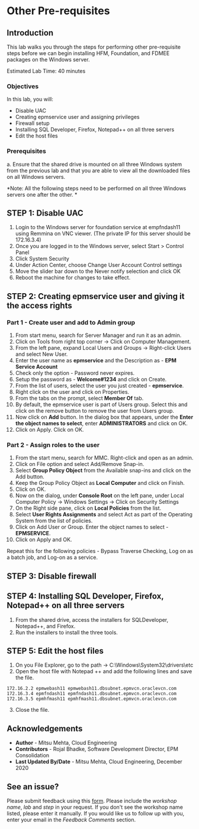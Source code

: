 # Other Pre-requisites

## Introduction

This lab walks you through the steps for performing other pre-requisite steps before we can begin installing HFM, Foundation, and FDMEE packages on the Windows server. 

Estimated Lab Time: 40 minutes

### Objectives

In this lab, you will:

* Disable UAC
* Creating epmservice user and assigning privileges
* Firewall setup
* Installing SQL Developer, Firefox, Notepad++ on all three servers
* Edit the host files

### Prerequisites

a. Ensure that the shared drive is mounted on all three Windows system from the previous lab and that you are able to view all the downloaded files on all Windows servers.

*Note: All the following steps need to be performed on all three Windows servers one after the other. *

## **STEP 1**: Disable UAC

1. Login to the Windows server for foundation service at empfndash11 using Remmina on VNC viewer. (The private IP for this server should be 172.16.3.4)
2. Once you are logged in to the Windows server, select Start > Control Panel 
3. Click System Security
4. Under Action Center, choose Change User Account Control settings
5. Move the slider bar down to the Never notify selection and click OK
6. Reboot the machine for changes to take effect.

## **STEP 2**: Creating epmservice user and giving it the access rights

### Part 1 - Create user and add to Admin group

1. From start menu, search for Server Manager and run it as an admin. 
2. Click on Tools from right top corner -> Click on Computer Management.
3. From the left pane, expand Local Users and Groups -> Right-click Users and select New User.
4. Enter the user name as **epmservice** and the Description as - **EPM Service Account**
5. Check only the option - Password never expires.
6. Setup the password as - **Welcome#1234** and click on Create.
7. From the list of users, select the user you just created - **epmservice**.
8. Right click on the user and click on Properties.
9. From the tabs on the prompt, select **Member Of** tab.
10. By default, the epmservice user is part of Users group. Select this and click on the remove button to remove the user from Users group.
11. Now click on **Add** button. In the dialog box that appears, under the **Enter the object names to select**, enter **ADMINISTRATORS** and click on OK.
12. Click on Apply. Click on OK.

### Part 2 - Assign roles to the user

1. From the start menu, search for MMC. Right-click and open as an admin.
2. Click on File option and select Add/Remove Snap-in.
3. Select **Group Policy Object** from the Available snap-ins and click on the Add button.
4. Keep the Group Policy Object as **Local Computer** and click on Finish.
5. Click on OK.
6. Now on the dialog, under **Console Root** on the left pane, under Local Computer Policy -> Windows Settings -> Click on Security Settings
7. On the Right side pane, click on **Local Policies** from the list. 
8. Select **User Rights Assignments** and select Act as part of the Operating System from the list of policies.
9. Click on Add User or Group. Enter the object names to select - **EPMSERVICE**.
10. Click on Apply and OK.

Repeat this for the following policies - Bypass Traverse Checking, Log on as a batch job, and Log-on as a service.
 
## **STEP 3**: Disable firewall

## **STEP 4**: Installing SQL Developer, Firefox, Notepad++ on all three servers

1. From the shared drive, access the installers for SQLDeveloper, Notepad++, and Firefox. 
2. Run the installers to install the three tools.

## **STEP 5**: Edit the host files

1. On you File Explorer, go to the path -> C:\Windows\System32\drivers\etc
2. Open the host file with Notepad ++ and add the following lines and save the file. 

```
172.16.2.2 epmwebash11 epmwebash11.dbsubnet.epmvcn.oraclevcn.com
172.16.3.4 epmfndash11 epmfndash11.dbsubnet.epmvcn.oraclevcn.com
172.16.3.5 epmhfmash11 epmhfmash11.dbsubnet.epmvcn.oraclevcn.com
```

3. Close the file.  

## Acknowledgements
* **Author** - Mitsu Mehta, Cloud Engineering
* **Contributors** - Rojal Bhadke, Software Development Director, EPM Consolidation
* **Last Updated By/Date** - Mitsu Mehta, Cloud Engineering, December 2020

## See an issue?
Please submit feedback using this [form](https://apexapps.oracle.com/pls/apex/f?p=133:1:::::P1_FEEDBACK:1). Please include the *workshop name*, *lab* and *step* in your request.  If you don't see the workshop name listed, please enter it manually. If you would like us to follow up with you, enter your email in the *Feedback Comments* section.


